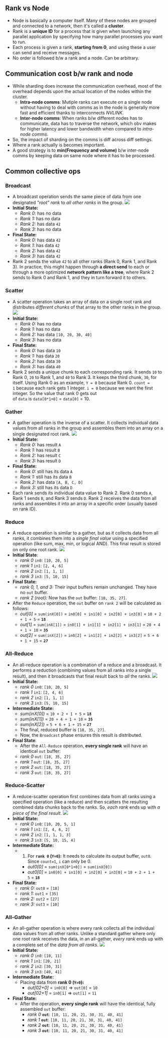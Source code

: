 ## Rank vs Node

- Node is basically a computer itself. Many of these nodes are grouped and connected to a network, then it's called a **cluster**.
- Rank is a **unique ID** for a process that is given when launching any parallel application by specifying how many parallel processes you want to run.
- Each process is given a rank, **starting from 0**, and using these a user can send and receive messages.
- No order is followed b/w a rank and a node. Can be arbitrary.

## Communication cost b/w rank and node

- While sharding does increase the communication overhead, most of the overhead depends upon the actual location of the nodes within the cluster.
	- **Intra-node comms**: Mutiple ranks can execute on a single node without having to deal with comms as in the node is generally more fast and efficient thanks to interconnects *NVLINK*.
	- **Inter-node comms**: When ranks b/w different nodes has to communicate, data has to traverse the network, which obv makes for higher latency and lower bandwidth when compared to *intra-node comms*.
- So, the impact of sharding on the comms is diff across diff settings.
- Where a rank actually is becomes important.
- A good strategy is to **min(Frequency and volume)** b/w inter-node comms by keeping data on same node where it has to be processed.

## Common collective ops

### Broadcast 

- A broadcast operation sends the same piece of data from one designated *"root" rank* to *all other ranks* in the group.
![](Pasted%20image%2020250729155228.png)
- **Initial State:**
    - *Rank 0*: has no data
    - *Rank 1:* has no data
    - *Rank 2:* has data `42`
    - *Rank 3:* has no data
- **Final State:**
    - *Rank 0:* has data `42`
    - *Rank 1:* has data `42`
    - *Rank 2:* has data `42`
    - *Rank 3:* has data `42`
- Rank 2 sends the value `42` to all other ranks (Rank 0, Rank 1, and Rank 3). In practice, this might happen through **a direct send** to each or through a more optimized **network pattern like a tree**, where Rank 2 sends to Rank 0 and Rank 1, and they in turn forward it to others.

### Scatter

- A scatter operation takes an array of data on a single root rank and distributes _different chunks_ of that array to the other ranks in the group.
![](Pasted%20image%2020250729155720.png)
- **Initial State:**
    - *Rank 0:* has no data
    - *Rank 1:* has no data
    - *Rank 2:* has data `[10, 20, 30, 40]`
    - *Rank 3:* has no data
- **Final State:**
    - *Rank 0:* has data `10`
    - *Rank 1:* has data `20`
    - *Rank 2:* has data `30`
    - *Rank 3:* has data `40`
- Rank 2 sends a unique chunk to each corresponding rank. It sends `10` to Rank 0, `20` to Rank 1, and `40` to Rank 3. It keeps the third chunk, `30`, for itself. Using Rank 0 as an example, `Y = 0` because Rank 0. `count = 1` because each rank gets 1 integer. `i = 0` because we want the first integer. So the value that rank 0 gets out of `data` is `data[0*1+0]` = `data[0]` = 10.

### Gather

- A gather operation is the inverse of a scatter. It collects individual data values from all ranks in the group and assembles them into an array on a single designated root rank.
![](Pasted%20image%2020250729160341.png)
- **Initial State:** 
    - *Rank 0:* has result `A`
    - *Rank 1:* has result `B`
    - *Rank 2:* has result `C`
    - *Rank 3:* has result `D`
- **Final State:**
    - *Rank 0:* still has its data `A`
    - *Rank 1:* still has its data `B`
    - *Rank 2:* has data `[A, B, C, D]`
    - *Rank 3:* still has its data `D`
- Each rank sends its individual data value to Rank 2. Rank 0 sends `A`, Rank 1 sends `B`, and Rank 3 sends `D`. Rank 2 receives the data from all ranks and assembles it into an array in a specific order (usually based on rank ID). 

### Reduce

- A reduce operation is similar to a gather, but as it collects data from all ranks, it combines them into a _single final value_ using a specified operation (like sum, max, min, or logical AND). This final result is stored on only one root rank.
![](Pasted%20image%2020250729161529.png)
- **Initial State**:
	- *rank 0* `in0`: `[10, 20, 5]`
	- *rank 1* `in1`: `[2, 4, 6]`
	- *rank 2* `in2`: `[1, 1, 1]`
	- *rank 3* `in3`: `[5, 10, 15]`
- **Final State:**
	- *rank 0, 1, and 3:* Their input buffers remain unchanged. They have no `out` buffer.
	- *rank 2 (root):* Now has the `out` buffer: `[18, 35, 27]`.
- After the `Reduce` operation, the `out` buffer on `rank 2` will be calculated as follows:
	- *out[0]* = `sum(inX[0])` = `in0[0] + in1[0] + in2[0] + in3[0]` = `10 + 2 + 1 + 5` = **`18`**
	- *out[1]* = `sum(inX[1])` = `in0[1] + in1[1] + in2[1] + in3[1]` = `20 + 4 + 1 + 10` = **`35`**
	- *out[2]* = `sum(inX[2])` = `in0[2] + in1[2] + in2[2] + in3[2]` = `5 + 6 + 1 + 15` = **`27`**

### All-Reduce

- An all-reduce operation is a combination of a reduce and a broadcast. It performs a reduction (combining values from all ranks into a single result), and then it broadcasts that final result back to _all_ the ranks.
![](Pasted%20image%2020250729231749.png)
- **Initial State:**
	- *rank 0* `in0`: `[10, 20, 5]`
	- *rank 1* `in1`: `[2, 4, 6]`
	- *rank 2* `in2`: `[1, 1, 1]`
	- *rank 3* `in3`: `[5, 10, 15]`
- **Intermediate State:**
	- *sum(inX[0])* = `10 + 2 + 1 + 5` = **`18`**
	- *sum(inX[1])* = `20 + 4 + 1 + 10` = **`35`**
	- *sum(inX[2])* = `5 + 6 + 1 + 15` = **`27`**
	- The final, reduced buffer is `[18, 35, 27]`.
	- Now, the `Broadcast` phase ensures this result is distributed.
- **Final State**:
	- After the `All-Reduce` operation, **every single rank** will have an identical `out` buffer:
	- *rank 0* `out`: `[18, 35, 27]`
	- *rank 1* `out`: `[18, 35, 27]`
	- *rank 2* `out`: `[18, 35, 27]`
	- *rank 3* `out`: `[18, 35, 27]`

### Reduce-Scatter

- A reduce-scatter operation first combines data from all ranks using a specified operation (like a reduce) and then scatters the resulting combined data chunks back to the ranks. So, *each rank* ends up with *a piece of the final result*.
![](Pasted%20image%2020250729233415.png)
- **Initial State:**
	- *rank 0* `in0`: `[10, 20, 5, 1]`
	- *rank 1* `in1`: `[2, 4, 6, 2]`
	- *rank 2* `in2`: `[1, 1, 1, 3]`
	- *rank 3* `in3`: `[5, 10, 15, 4]`
- **Intermediate State:**
	- 1. For **`rank 0` (`Y=0`):** It needs to calculate its output buffer, `out0`. Since `count=1`, `i` can only be 0.
	    - *out0[0]* = `sum(inX[0*1+0])` = `sum(inX[0])`
	    - *out0[0]* = `in0[0] + in1[0] + in2[0] + in3[0]` = `10 + 2 + 1 + 5` = **`18`**
- **Final State:**
	- *rank 0:* `out0` = `[18]`
	- *rank 1:* `out1` = `[35]`
	- *rank 2:* `out2` = `[27]`
	- *rank 3:* `out3` = `[10]`

### All-Gather

- An all-gather operation is where every rank collects all the individual data values from all other ranks. Unlike a standard gather where only one root rank receives the data, in an all-gather, *every rank* ends up with a complete set of the *data from all ranks*.
![](Pasted%20image%2020250729233838.png)
- **Initial State:**
	- *rank 0* `in0`: `[10, 11]`
	- *rank 1* `in1`: `[20, 21]`
	- *rank 2* `in2`: `[30, 31]`
	- *rank 3* `in3`: `[40, 41]`
- **Intermediate State:**
	- Placing data from **rank 0 (`Y=0`):**
	    - *out[02+0]* = `in0[0]` => `out[0]` = `10`
	    - *out[02+1]* = `in0[1]` => `out[1]` = `11`
- **Final State:**
	- After the operation, **every single rank** will have the identical, fully assembled `out` buffer:
		- *rank 0* **`out`**: `[10, 11, 20, 21, 30, 31, 40, 41]`
		- *rank 1* **`out`**: `[10, 11, 20, 21, 30, 31, 40, 41]`
		- *rank 2* **`out`**: `[10, 11, 20, 21, 30, 31, 40, 41]`
		- *rank 3* **`out`**: `[10, 11, 20, 21, 30, 31, 40, 41]`
